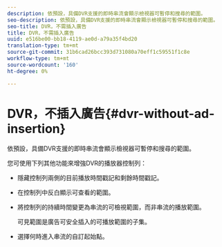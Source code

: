 ```yaml
---
description: 依預設，具備DVR支援的即時串流會顯示檢視器可暫停和搜尋的範圍。
seo-description: 依預設，具備DVR支援的即時串流會顯示檢視器可暫停和搜尋的範圍。
seo-title: DVR，不需插入廣告
title: DVR，不需插入廣告
uuid: e516be00-bb18-4119-ae0d-a79a35f4bd20
translation-type: tm+mt
source-git-commit: 31b6cad26bcc393d731080a70eff1c59551f1c8e
workflow-type: tm+mt
source-wordcount: '160'
ht-degree: 0%

---
```



# DVR，不插入廣告{#dvr-without-ad-insertion}

依預設，具備DVR支援的即時串流會顯示檢視器可暫停和搜尋的範圍。

您可使用下列其他功能來增強DVR的播放器控制列：

* 隱藏控制列兩側的目前播放時間戳記和剩餘時間戳記。
* 在控制列中反白顯示可查看的範圍。
* 將控制列的持續時間變更為串流的可檢視範圍，而非串流的播放範圍。

   可見範圍是廣告可安全插入的可播放範圍的子集。
* 選擇何時進入串流的自訂起始點。